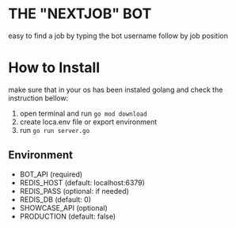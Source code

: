 # THE "NEXTJOB" BOT
easy to find a job by typing the bot username follow by job position

# How to Install

make sure that in your os has been instaled golang and check the instruction bellow:
1. open terminal and run ``go mod download``
2. create loca.env file or export environment 
3. run ``go run server.go``


## Environment

- BOT_API (required)
- REDIS_HOST (default: localhost:6379)
- REDIS_PASS (optional: if needed)
- REDIS_DB (default: 0)
- SHOWCASE_API (optional)
- PRODUCTION (default: false)



